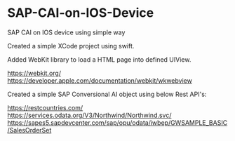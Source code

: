 # SAP-CAI-on-IOS-Device
SAP CAI on IOS device using simple way

Created a simple XCode project using swift.

Added WebKit library to load a HTML page into defined UIView.

https://webkit.org/
https://developer.apple.com/documentation/webkit/wkwebview

Created a simple SAP Conversional AI object using below Rest API's:

https://restcountries.com/
https://services.odata.org/V3/Northwind/Northwind.svc/
https://sapes5.sapdevcenter.com/sap/opu/odata/iwbep/GWSAMPLE_BASIC/SalesOrderSet


